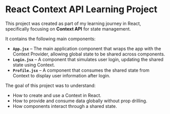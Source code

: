 # React Context API Learning Project

This project was created as part of my learning journey in React, specifically focusing on **Context API** for state management.  

It contains the following main components:  

- **`App.jsx`** – The main application component that wraps the app with the Context Provider, allowing global state to be shared across components.
- **`Login.jsx`** – A component that simulates user login, updating the shared state using Context.
- **`Profile.jsx`** – A component that consumes the shared state from Context to display user information after login.

The goal of this project was to understand:
- How to create and use a Context in React.
- How to provide and consume data globally without prop drilling.
- How components interact through a shared state.